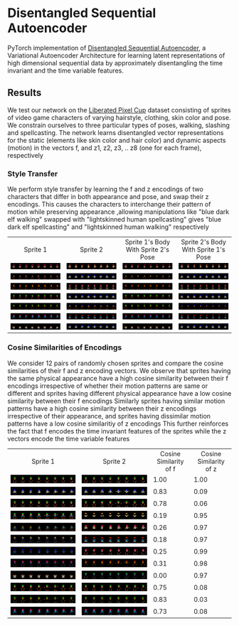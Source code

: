 # Disentangled Sequential Autoencoder
PyTorch implementation of [Disentangled Sequential Autoencoder](https://arxiv.org/abs/1803.02991), a Variational Autoencoder Architecture for learning latent representations of high dimensional sequential data by approximately disentangling the time invariant and the time variable features. 

## Results
We test our network on the [Liberated Pixel Cup](https://github.com/jrconway3/Universal-LPC-spritesheet) dataset consisting of sprites of video game characters of varying hairstyle, clothing, skin color and pose. We constrain ourselves to three particular types of poses, walking, slashing and spellcasting. The network learns disentangled vector representations for the static (elements like skin color and hair color) and dynamic aspects (motion) in the vectors f, and z1, z2, z3, .. z8 (one for each frame), respectively

### Style Transfer
We perform style transfer by learning the f and z  encodings of two characters that differ in both appearance and pose, and swap their z encodings. This causes the characters to interchange their pattern of motion while preserving appearance ,allowing manipulations like "blue dark elf walking" swapped with "lightskinned human spellcasting" gives "blue dark elf spellcasting" and "lightskinned human walking" respectively

<table align='center'>
<tr align='center'>
<td>Sprite 1</td>
<td>Sprite 2</td>
<td>Sprite 1's Body With Sprite 2's Pose</td>
<td>Sprite 2's Body With Sprite 1's Pose</td>
</tr>
<tr>
<td height="200%"><img height="130% width="130%" src='test/style-transfer/set1/image1.png'></td>
<td height="200%"><img height="130% width="130%" src='test/style-transfer/set1/image2.png'></td>
<td height="200%"><img height="130% width="130%" src='test/style-transfer/set1/image1_body_image2_motion.png'></td>
<td height="200%"><img height="130% width="130%" src='test/style-transfer/set1/image2_body_image1_motion.png'></td>
</tr>
<tr>
<td height="200%"><img height="130% width="130%" src='test/style-transfer/set2/image1.png'></td>
<td height="200%"><img height="130% width="130%" src='test/style-transfer/set2/image2.png'></td>
<td height="200%"><img height="130% width="130%" src='test/style-transfer/set2/image1_body_image2_motion.png'></td>
<td height="200%"><img height="130% width="130%" src='test/style-transfer/set2/image2_body_image1_motion.png'></td>
</tr>
<tr>
<td height="200%"><img height="130% width="130%" src='test/style-transfer/set3/image1.png'></td>
<td height="200%"><img height="130% width="130%" src='test/style-transfer/set3/image2.png'></td>
<td height="200%"><img height="130% width="130%" src='test/style-transfer/set3/image1_body_image2_motion.png'></td>
<td height="200%"><img height="130% width="130%" src='test/style-transfer/set3/image2_body_image1_motion.png'></td>
</tr>
<tr>
<td height="200%"><img height="130% width="130%" src='test/style-transfer/set4/image1.png'></td>
<td height="200%"><img height="130% width="130%" src='test/style-transfer/set4/image2.png'></td>
<td height="200%"><img height="130% width="130%" src='test/style-transfer/set4/image1_body_image2_motion.png'></td>
<td height="200%"><img height="130% width="130%" src='test/style-transfer/set4/image2_body_image1_motion.png'></td>
</tr>
<tr>
<td height="200%"><img height="130% width="130%" src='test/style-transfer/set5/image1.png'></td>
<td height="200%"><img height="130% width="130%" src='test/style-transfer/set5/image2.png'></td>
<td height="200%"><img height="130% width="130%" src='test/style-transfer/set5/image1_body_image2_motion.png'></td>
<td height="200%"><img height="130% width="130%" src='test/style-transfer/set5/image2_body_image1_motion.png'></td>
</tr>
<tr>
<td height="200%"><img height="130% width="130%" src='test/style-transfer/set6/image1.png'></td>
<td height="200%"><img height="130% width="130%" src='test/style-transfer/set6/image2.png'></td>
<td height="200%"><img height="130% width="130%" src='test/style-transfer/set6/image1_body_image2_motion.png'></td>
<td height="200%"><img height="130% width="130%" src='test/style-transfer/set6/image2_body_image1_motion.png'></td>
</tr>
<tr>
<td height="200%"><img height="130% width="130%" src='test/style-transfer/set7/image1.png'></td>
<td height="200%"><img height="130% width="130%" src='test/style-transfer/set7/image2.png'></td>
<td height="200%"><img height="130% width="130%" src='test/style-transfer/set7/image1_body_image2_motion.png'></td>
<td height="200%"><img height="130% width="130%" src='test/style-transfer/set7/image2_body_image1_motion.png'></td>
</tr>
</table>

### Cosine Similarities of Encodings
We consider 12 pairs of randomly chosen sprites and compare the cosine similarities of their f and z encoding vectors. We observe that sprites having the same physical appearance have a high cosine similarity between their f encodings irrespective of whether their motion patterns are same or different and sprites having different physical appearance have a low cosine similarity between their f encodings
Similarly sprites having similar motion patterns have a high cosine similarity between their z encodings irrespective of their appearance, and sprites having dissimilar motion patterns have a low cosine similaritiy of z encodings
This further reinforces the fact that f encodes the time invariant features of the sprites while the z vectors encode the time variable features

<table align='center'>
<tr align='center'>
<td>Sprite 1</td>
<td>Sprite 2</td>
<td>Cosine Similarity of f</td>
<td>Cosine Similarity of z</td>
</tr>
<tr>
<td><img src='test/cosine-similarity/set1/image1.png'></td>
<td><img src='test/cosine-similarity/set1/image2.png'></td>
<td>1.00</td>
<td>1.00</td>
</tr>
<tr>
<td><img src='test/cosine-similarity/set2/image1.png'></td>
<td><img src='test/cosine-similarity/set2/image2.png'></td>
<td>0.83</td>
<td>0.09</td>
</tr>
<tr>
<td><img src='test/cosine-similarity/set3/image1.png'></td>
<td><img src='test/cosine-similarity/set3/image2.png'></td>
<td>0.78</td>
<td>0.06</td>
</tr>
<tr>
<td><img src='test/cosine-similarity/set4/image1.png'></td>
<td><img src='test/cosine-similarity/set4/image2.png'></td>
<td>0.19</td>
<td>0.95</td>
</tr>
<tr>
<td><img src='test/cosine-similarity/set5/image1.png'></td>
<td><img src='test/cosine-similarity/set5/image2.png'></td>
<td>0.26</td>
<td>0.97</td>
</tr>
<tr>
<td><img src='test/cosine-similarity/set6/image1.png'></td>
<td><img src='test/cosine-similarity/set6/image2.png'></td>
<td>0.18</td>
<td>0.97</td>
</tr>
<tr>
<td><img src='test/cosine-similarity/set7/image1.png'></td>
<td><img src='test/cosine-similarity/set7/image2.png'></td>
<td>0.25</td>
<td>0.99</td>
</tr>
<tr>
<td><img src='test/cosine-similarity/set8/image1.png'></td>
<td><img src='test/cosine-similarity/set8/image2.png'></td>
<td>0.31</td>
<td>0.98</td>
</tr>
<tr>
<td><img src='test/cosine-similarity/set9/image1.png'></td>
<td><img src='test/cosine-similarity/set9/image2.png'></td>
<td>0.00</td>
<td>0.97</td>
</tr>
<tr>
<td><img src='test/cosine-similarity/set10/image1.png'></td>
<td><img src='test/cosine-similarity/set10/image2.png'></td>
<td>0.75</td>
<td>0.08</td>
</tr>
<tr>
<td><img src='test/cosine-similarity/set11/image1.png'></td>
<td><img src='test/cosine-similarity/set11/image2.png'></td>
<td>0.83</td>
<td>0.03</td>
</tr>
<tr>
<td><img src='test/cosine-similarity/set12/image1.png'></td>
<td><img src='test/cosine-similarity/set12/image2.png'></td>
<td>0.73</td>
<td>0.08</td>
</tr>
</table>
